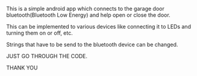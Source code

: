 This is a simple android app which connects to the garage door bluetooth(Bluetooth Low Energy) and help open or close the door.

This can be implemented to various devices like connecting it to LEDs and turning them on or off, etc.

Strings that have to be send to the bluetooth device can be changed.

JUST GO THROUGH THE CODE.

THANK YOU
